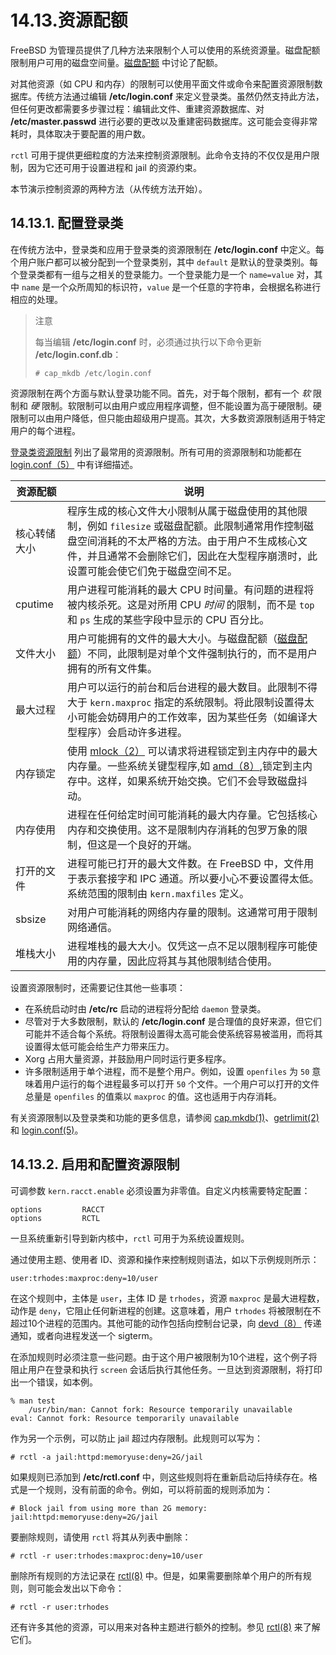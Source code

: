 # 14.13.资源配额

FreeBSD 为管理员提供了几种方法来限制个人可以使用的系统资源量。磁盘配额限制用户可用的磁盘空间量。[磁盘配额](https://docs.freebsd.org/en/books/handbook/disks/index.html#quotas) 中讨论了配额。

对其他资源（如 CPU 和内存）的限制可以使用平面文件或命令来配置资源限制数据库。传统方法通过编辑 **/etc/login.conf** 来定义登录类。虽然仍然支持此方法，但任何更改都需要多步骤过程：编辑此文件、重建资源数据库、对 **/etc/master.passwd** 进行必要的更改以及重建密码数据库。这可能会变得非常耗时，具体取决于要配置的用户数。

`rctl` 可用于提供更细粒度的方法来控制资源限制。此命令支持的不仅仅是用户限制，因为它还可用于设置进程和 jail 的资源约束。

本节演示控制资源的两种方法（从传统方法开始）。

## 14.13.1. 配置登录类

在传统方法中，登录类和应用于登录类的资源限制在 **/etc/login.conf** 中定义。每个用户账户都可以被分配到一个登录类别，其中 `default` 是默认的登录类别。每个登录类都有一组与之相关的登录能力。一个登录能力是一个 `name=value` 对，其中 `name` 是一个众所周知的标识符，`value` 是一个任意的字符串，会根据名称进行相应的处理。

>注意
>
>每当编辑 **/etc/login.conf** 时，必须通过执行以下命令更新 **/etc/login.conf.db**：
>
>```
># cap_mkdb /etc/login.conf
>```

资源限制在两个方面与默认登录功能不同。首先，对于每个限制，都有一个 _软_ 限制和 _硬_ 限制。软限制可以由用户或应用程序调整，但不能设置为高于硬限制。硬限制可以由用户降低，但只能由超级用户提高。其次，大多数资源限制适用于特定用户的每个进程。

[登录类资源限制](https://docs.freebsd.org/en/books/handbook/security/#resource-limits) 列出了最常用的资源限制。所有可用的资源限制和功能都在 [login.conf（5）](https://www.freebsd.org/cgi/man.cgi?query=login.conf\&sektion=5\&format=html) 中有详细描述。

| 资源配额    | 说明                                                                                                                                                                                                                                          |
| ------- | ------------------------------------------------------------------------------------------------------------------------------------------------------------------------------------------------------------------------------------------- |
| 核心转储大小  | 程序生成的核心文件大小限制从属于磁盘使用的其他限制，例如 `filesize` 或磁盘配额。此限制通常用作控制磁盘空间消耗的不太严格的方法。由于用户不生成核心文件，并且通常不会删除它们，因此在大型程序崩溃时，此设置可能会使它们免于磁盘空间不足。                                                                                                                    |
| cputime | 用户进程可能消耗的最大 CPU 时间量。有问题的进程将被内核杀死。这是对所用 CPU _时间_ 的限制，而不是 `top` 和 `ps` 生成的某些字段中显示的 CPU 百分比。                                                                                                                                                      |
| 文件大小    | 用户可能拥有的文件的最大大小。与磁盘配额（[磁盘配额](https://docs.freebsd.org/en/books/handbook/disks/index.html#quotas)）不同，此限制是对单个文件强制执行的，而不是用户拥有的所有文件集。                                                                                                            |
| 最大过程    | 用户可以运行的前台和后台进程的最大数目。此限制不得大于 `kern.maxproc` 指定的系统限制。将此限制设置得太小可能会妨碍用户的工作效率，因为某些任务（如编译大型程序）会启动许多进程。                                                                                                                                             |
| 内存锁定    | 使用 [mlock（2）](https://www.freebsd.org/cgi/man.cgi?query=mlock\&sektion=2\&format=html) 可以请求将进程锁定到主内存中的最大内存量。一些系统关键型程序,如 [amd（8）](https://www.freebsd.org/cgi/man.cgi?query=amd\&sektion=8\&format=html),锁定到主内存中。这样，如果系统开始交换。它们不会导致磁盘抖动。 |
| 内存使用    | 进程在任何给定时间可能消耗的最大内存量。它包括核心内存和交换使用。这不是限制内存消耗的包罗万象的限制，但这是一个良好的开端。                                                                                                                                                                              |
| 打开的文件   | 进程可能已打开的最大文件数。在 FreeBSD 中，文件用于表示套接字和 IPC 通道。所以要小心不要设置得太低。系统范围的限制由 `kern.maxfiles` 定义。                                                                                                                                                       |
| sbsize  | 对用户可能消耗的网络内存量的限制。这通常可用于限制网络通信。                                                                                                                                                                                                              |
| 堆栈大小    | 进程堆栈的最大大小。仅凭这一点不足以限制程序可能使用的内存量，因此应将其与其他限制结合使用。                                                                                                                                                                                              |

设置资源限制时，还需要记住其他一些事项：

* 在系统启动时由 **/etc/rc** 启动的进程将分配给 `daemon` 登录类。
* 尽管对于大多数限制，默认的 **/etc/login.conf** 是合理值的良好来源，但它们可能并不适合每个系统。将限制设置得太高可能会使系统容易被滥用，而将其设置得太低可能会给生产力带来压力。
* Xorg 占用大量资源，并鼓励用户同时运行更多程序。
* 许多限制适用于单个进程，而不是整个用户。例如，设置 `openfiles` 为 `50` 意味着用户运行的每个进程最多可以打开 `50` 个文件。一个用户可以打开的文件总量是 `openfiles` 的值乘以 `maxproc` 的值。这也适用于内存消耗。

有关资源限制以及登录类和功能的更多信息，请参阅 [cap.mkdb(1)](https://www.freebsd.org/cgi/man.cgi?query=cap.mkdb\&sektion=1\&format=html)、[getrlimit(2)](https://www.freebsd.org/cgi/man.cgi?query=getrlimit\&sektion=2\&format=html) 和 [login.conf(5)](https://www.freebsd.org/cgi/man.cgi?query=login.conf\&sektion=5\&format=html)。

## 14.13.2. 启用和配置资源限制

可调参数 `kern.racct.enable` 必须设置为非零值。自定义内核需要特定配置：

```
options         RACCT
options         RCTL
```

一旦系统重新引导到新内核中，`rctl` 可用于为系统设置规则。

通过使用主题、使用者 ID、资源和操作来控制规则语法，如以下示例规则所示：

```
user:trhodes:maxproc:deny=10/user
```

在这个规则中，主体是 `user`，主体 ID 是 `trhodes`，资源 `maxproc` 是最大进程数，动作是 `deny`，它阻止任何新进程的创建。这意味着，用户 `trhodes` 将被限制在不超过10个进程的范围内。其他可能的动作包括向控制台记录，向 [devd（8）](https://www.freebsd.org/cgi/man.cgi?query=devd\&sektion=8\&format=html) 传递通知，或者向进程发送一个 sigterm。

在添加规则时必须注意一些问题。由于这个用户被限制为10个进程，这个例子将阻止用户在登录和执行 `screen` 会话后执行其他任务。一旦达到资源限制，将打印出一个错误，如本例。

```
% man test
    /usr/bin/man: Cannot fork: Resource temporarily unavailable
eval: Cannot fork: Resource temporarily unavailable
```

作为另一个示例，可以防止 jail 超过内存限制。此规则可以写为：

```
# rctl -a jail:httpd:memoryuse:deny=2G/jail
```

如果规则已添加到 **/etc/rctl.conf** 中，则这些规则将在重新启动后持续存在。格式是一个规则，没有前面的命令。例如，可以将前面的规则添加为：

```
# Block jail from using more than 2G memory:
jail:httpd:memoryuse:deny=2G/jail
```

要删除规则，请使用 `rctl` 将其从列表中删除：

```
# rctl -r user:trhodes:maxproc:deny=10/user
```

删除所有规则的方法记录在 [rctl(8)](https://www.freebsd.org/cgi/man.cgi?query=rctl\&sektion=8\&format=html) 中。但是，如果需要删除单个用户的所有规则，则可能会发出以下命令：

```
# rctl -r user:trhodes
```

还有许多其他的资源，可以用来对各种主题进行额外的控制。参见 [rctl(8)](https://www.freebsd.org/cgi/man.cgi?query=rctl\&sektion=8\&format=html) 来了解它们。
